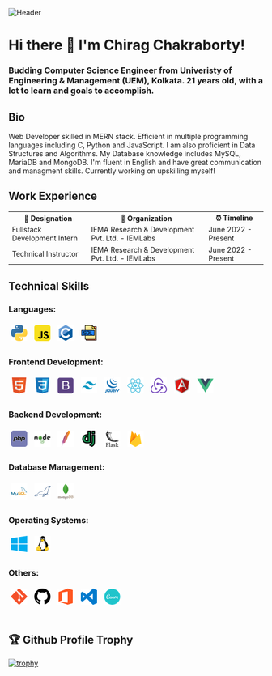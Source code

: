 ![Header](https://raw.githubusercontent.com/halfrost/halfrost/master/icons/header_.png)
# Hi there 👋 I'm Chirag Chakraborty!
### Budding Computer Science Engineer from Univeristy of Engineering & Management (UEM), Kolkata. 21 years old, with a lot to learn and goals to accomplish.

## Bio

Web Developer skilled in MERN stack. Efficient in multiple programming languages including C, Python and JavaScript. I am also proficient in Data Structures and Algorithms. My Database knowledge includes MySQL, MariaDB and MongoDB. I'm fluent in English and have great communication and managment skills. Currently working on upskilling myself!

<table style="width: 100%; border: none;">
  <h2> Work Experience </h2>
  <tr>
    <th> 💼 Designation </th>
    <th> 🏢 Organization </th>
    <th> ⏰ Timeline </th>
  </tr>
  <tr>
    <td> Fullstack Development Intern </td>
    <td> IEMA Research & Development Pvt. Ltd. - IEMLabs </td>
    <td> June 2022 - Present </td>
  </tr>
  <tr>
    <td> Technical Instructor </td>
    <td> IEMA Research & Development Pvt. Ltd. - IEMLabs </td>
    <td> June 2022 - Present </td>
  </tr>
</table>

## Technical Skills

### Languages:

<div>
    <img src="img/python.png" style="margin: 5px;">
    <img src="img/javascript.png" style="margin: 5px;">
    <img src="img/c.png" style="margin: 5px;">
    <img src="img/sql.png" style="margin: 5px;">
</div>

### Frontend Development:

<div>
    <img src="img/html.png" style="margin: 5px;">
    <img src="img/css3.png" style="margin: 5px;">
    <img src="img/bootstrap.png" style="margin: 5px">
    <img src="img/tailwind.png" style="margin: 5px">
    <img src="img/jquery.png" style="margin: 5px">
    <img src="img/react.png" style="margin: 5px">
    <img src="img/redux.png" style="margin: 5px">
    <img src="img/angularjs.png" style="margin: 5px">
    <img src="img/vue.png" style="margin: 5px"> 
</div>

### Backend Development:

<div>
    <img src="img/php.png" style="margin: 5px;">
    <img src="img/nodejs.png" style="margin: 5px;">
    <img src="img/apache.png" style="margin: 5px">
    <img src="img/django.png" style="margin: 5px">
    <img src="img/flask.png" style="margin: 5px">
    <img src="img/firebase.png" style="margin: 5px">
</div>

### Database Management:

<div>
    <img src="img/mysql.png" style="margin: 5px;">
    <img src="img/mariadb.png" style="margin: 5px;">
    <img src="img/mongodb.png" style="margin: 5px">
</div>

### Operating Systems:

<div>
    <img src="img/windows.png" style="margin: 5px;">
    <img src="img/linux.png" style="margin: 5px;">
</div>

### Others:

<div>
    <img src="img/git.png" style="margin: 5px;">
    <img src="img/github.png" style="margin: 5px;">
    <img src="img/office.png" style="margin: 5px;">
    <img src="img/vscode.png" style="margin: 5px;">
    <img src="img/canva.png" style="margin: 5px;">
</div>

<br>

## 🏆 Github Profile Trophy

[![trophy](https://github-profile-trophy.vercel.app/?username=noobchirag69&theme=monokai&margin-w=15&no-bg=true&rank=-B,-?,-C)](https://github.com/ryo-ma/github-profile-trophy)

